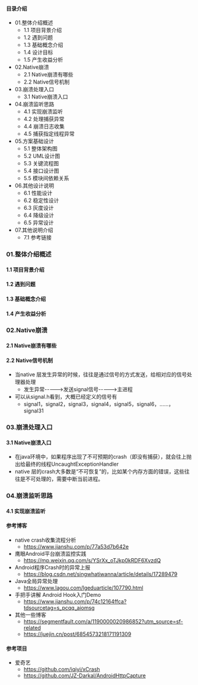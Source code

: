 #### 目录介绍
- 01.整体介绍概述
    - 1.1 项目背景介绍
    - 1.2 遇到问题
    - 1.3 基础概念介绍
    - 1.4 设计目标
    - 1.5 产生收益分析
- 02.Native崩溃
    - 2.1 Native崩溃有哪些
    - 2.2 Native信号机制
- 03.崩溃处理入口
    - 3.1 Native崩溃入口
- 04.崩溃监听思路
    - 4.1 实现崩溃监听
    - 4.2 处理捕获异常
    - 4.4 崩溃日志收集
    - 4.5 捕获指定线程异常
- 05.方案基础设计
    - 5.1 整体架构图
    - 5.2 UML设计图
    - 5.3 关键流程图
    - 5.4 接口设计图
    - 5.5 模块间依赖关系
- 06.其他设计说明
    - 6.1 性能设计
    - 6.2 稳定性设计
    - 6.3 灰度设计
    - 6.4 降级设计
    - 6.5 异常设计
- 07.其他说明介绍
    - 7.1 参考链接


### 01.整体介绍概述
#### 1.1 项目背景介绍


#### 1.2 遇到问题


#### 1.3 基础概念介绍


#### 1.4 产生收益分析



### 02.Native崩溃
#### 2.1 Native崩溃有哪些


#### 2.2 Native信号机制
- 当native 层发生异常的时候，往往是通过信号的方式发送，给相对应的信号处理器处理
    - 发生异常----->发送signal信号----->主进程  
- 可以从signal.h看到，大概已经定义的信号有
    - signal1，signal2，signal3，signal4，signal5，signal6，……，signal31





### 03.崩溃处理入口
#### 3.1 Native崩溃入口
- 在java环境中，如果程序出现了不可预期的crash（即没有捕获），就会往上抛出给最终的线程UncaughtExceptionHandler
- native 层的crash大多数是“不可恢复”的，比如某个内存方面的错误，这些往往是不可处理的，需要中断当前进程。




### 04.崩溃监听思路
#### 4.1 实现崩溃监听



#### 参考博客
- native crash收集流程分析
    - https://www.jianshu.com/p/77a53d7b642e
- 鹰眼Android平台崩溃监控实践
    - https://mp.weixin.qq.com/s/YSrXx_oTJkp0kRDF6XvzdQ
- Android程序Crash时的异常上报
    - https://blog.csdn.net/singwhatiwanna/article/details/17289479
- Java全局异常处理
    - https://www.lagou.com/lgeduarticle/107790.html
- 手把手讲解 Android Hook入门Demo
    - https://www.jianshu.com/p/74c12164ffca?tdsourcetag=s_pcqq_aiomsg
- 其他一些博客
    - https://segmentfault.com/a/1190000020986852?utm_source=sf-related
    - https://juejin.cn/post/6854573218171191309


#### 参考项目
- 爱奇艺
    - https://github.com/iqiyi/xCrash
    - https://github.com/JZ-Darkal/AndroidHttpCapture



